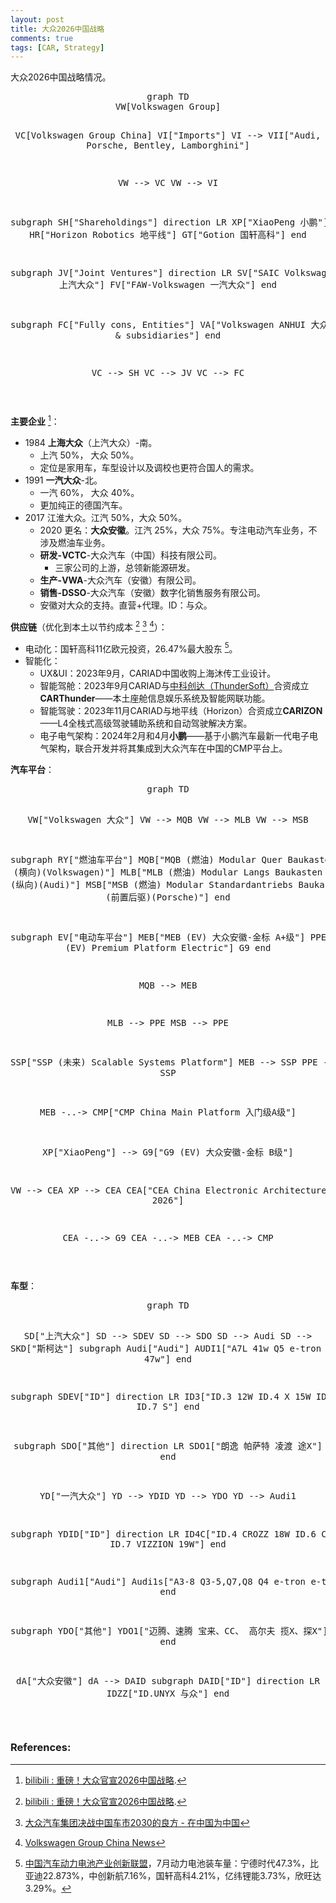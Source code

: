```yaml
---
layout: post
title: 大众2026中国战略
comments: true
tags: [CAR, Strategy]
---
```


大众2026中国战略情况。

<div align="center"><pre class="mermaid">
graph TD
VW[Volkswagen Group]

VC[Volkswagen Group China]
VI["Imports"]
VI --> VII["Audi, Porsche,
Bentley, Lamborghini"]

VW --> VC
VW --> VI

subgraph SH["Shareholdings"]
direction LR
XP["XiaoPeng 小鹏"]
HR["Horizon Robotics 地平线"]
GT["Gotion 国轩高科"]
end

subgraph JV["Joint Ventures"]
direction LR
SV["SAIC Volkswagen 上汽大众"]
FV["FAW-Volkswagen 一汽大众"]
end

subgraph FC["Fully cons, Entities"]
VA["Volkswagen ANHUI 大众安徽
& subsidiaries"]
end

VC --> SH
VC --> JV
VC --> FC

</pre></div>

**主要企业** [^videobili]：
* 1984 **上海大众**（上汽大众）-南。
  * 上汽 50%， 大众 50%。
  * 定位是家用车，车型设计以及调校也更符合国人的需求。
* 1991 **一汽大众**-北。
  * 一汽 60%， 大众 40%。
  * 更加纯正的德国汽车。
* 2017 江淮大众。江汽 50%，大众 50%。
  * 2020 更名：**大众安徽**。江汽 25%，大众 75%。专注电动汽车业务，不涉及燃油车业务。
  * **研发-VCTC**-大众汽车（中国）科技有限公司。
    * 三家公司的上游，总领新能源研发。
  * **生产-VWA**-大众汽车（安徽）有限公司。
  * **销售-DSSO**-大众汽车（安徽）数字化销售服务有限公司。
  * 安徽对大众的支持。直营+代理。ID：与众。

**供应链**（优化到本土以节约成本 [^videobili] [^24china] [^vcn]）：
* 电动化：国轩高科11亿欧元投资，26.47%最大股东 [^bat]。
* 智能化：
  * UX&UI：2023年9月，CARIAD中国收购上海沐传工业设计。
  * 智能驾舱：2023年9月CARIAD与[中科创达（ThunderSoft）](https://en.thundersoft.com/)合资成立**CARThunder**——本土座舱信息娱乐系统及智能网联功能。
  * 智能驾驶：2023年11月CARIAD与地平线（Horizon）合资成立**CARIZON**——L4全栈式高级驾驶辅助系统和自动驾驶解决方案。
  * 电子电气架构：2024年2月和4月**小鹏**——基于小鹏汽车最新一代电子电气架构，联合开发并将其集成到大众汽车在中国的CMP平台上。

**汽车平台**：

<div align="center"><pre class="mermaid">
graph TD

VW["Volkswagen 大众"]
VW --> MQB
VW --> MLB
VW --> MSB

subgraph RY["燃油车平台"]
MQB["MQB (燃油)
Modular Quer Baukasten
(横向)(Volkswagen)"]
MLB["MLB (燃油)
Modular Langs Baukasten
(纵向)(Audi)"]
MSB["MSB (燃油)
Modular Standardantriebs Baukasten
(前置后驱)(Porsche)"]
end

subgraph EV["电动车平台"]
MEB["MEB (EV)
大众安徽-金标 A+级"]
PPE["PPE (EV)
Premium Platform Electric"]
G9
end

MQB --> MEB

MLB --> PPE
MSB --> PPE

SSP["SSP (未来)
Scalable Systems Platform"]
MEB --> SSP
PPE --> SSP

MEB -..-> CMP["CMP
China Main Platform
入门级A级"]

XP["XiaoPeng"] --> G9["G9 (EV)
大众安徽-金标 B级"]

VW --> CEA
XP --> CEA
CEA["CEA
China Electronic Architecture
2026"]

CEA -..-> G9
CEA -..-> MEB
CEA -..-> CMP

</pre></div>


**车型**：
<div align="center"><pre class="mermaid">
graph TD

SD["上汽大众"]
SD --> SDEV
SD --> SDO
SD --> Audi
SD --> SKD["斯柯达"]
subgraph Audi["Audi"]
AUDI1["A7L 41w
Q5 e-tron 30w
Q6 47w"]
end

subgraph SDEV["ID"]
direction LR
ID3["ID.3 12W
ID.4 X 15W
ID.6 X 21W
ID.7 S"]
end

subgraph SDO["其他"]
direction LR
SDO1["朗逸
帕萨特
凌渡
途X"]
end


YD["一汽大众"]
YD --> YDID
YD --> YDO
YD --> Audi1

subgraph YDID["ID"]
direction LR
ID4C["ID.4 CROZZ 18W
ID.6 CROZZ 19W
ID.7 VIZZION 19W"]
end

subgraph Audi1["Audi"]
Audi1s["A3-8
Q3-5,Q7,Q8
Q4 e-tron
e-tron GT"]
end


subgraph YDO["其他"]
YDO1["迈腾、速腾
宝来、CC、
高尔夫
揽X、探X"]
end

dA["大众安徽"]
dA --> DAID
subgraph DAID["ID"]
direction LR
IDZZ["ID.UNYX
与众"]
end

</pre></div>

### References:

[^videobili]: [bilibili : 重磅！大众官宣2026中国战略](https://www.bilibili.com/video/BV1GRx5eXEMd/?vd_source=1e9a28c932de43931d5e2794874d97fd).
[^bat]: [中国汽车动力电池产业创新联盟](http://www.caev.org.cn/)，7月动力电池装车量：宁德时代47.3%，比亚迪22.873%，中创新航7.16%，国轩高科4.21%，亿纬锂能3.73%，欣旺达3.29%。
[^24china]: [大众汽车集团决战中国车市2030的良方 - 在中国为中国](https://nev.ofweek.com/2024-05/ART-71000-8460-30634623.html)
[^vcn]: [Volkswagen Group China News](https://www.volkswagengroupchina.com.cn/MediaCenter/News/AllNews)
